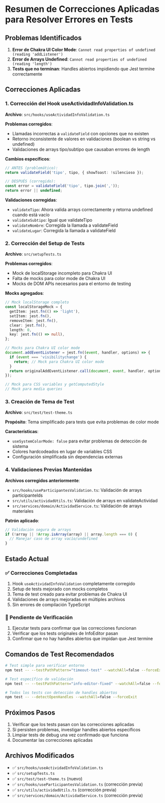# Resumen de Correcciones Aplicadas para Resolver Errores en Tests

## Problemas Identificados

1. **Error de Chakra UI Color Mode**: `Cannot read properties of undefined (reading 'addListener')`
2. **Error de Arrays Undefined**: `Cannot read properties of undefined (reading 'length')`
3. **Tests que no terminan**: Handles abiertos impidiendo que Jest termine correctamente

## Correcciones Aplicadas

### 1. Corrección del Hook useActividadInfoValidation.ts

**Archivo**: `src/hooks/useActividadInfoValidation.ts`

**Problemas corregidos**:
- Llamadas incorrectas a `validateField` con opciones que no existen
- Retorno inconsistente de valores en validaciones (boolean vs string vs undefined)
- Validaciones de arrays tipo/subtipo que causaban errores de length

**Cambios específicos**:
```typescript
// ANTES (problemático):
return validateField('tipo', tipo, { showToast: !silencioso });

// DESPUÉS (corregido):
const error = validateField('tipo', tipo.join(','));
return error || undefined;
```

**Validaciones corregidas**:
- `validateTipo`: Ahora valida arrays correctamente y retorna undefined cuando está vacío
- `validateSubtipo`: Igual que validateTipo
- `validateNombre`: Corregida la llamada a validateField
- `validateLugar`: Corregida la llamada a validateField

### 2. Corrección del Setup de Tests

**Archivo**: `src/setupTests.ts`

**Problemas corregidos**:
- Mock de localStorage incompleto para Chakra UI
- Falta de mocks para color mode de Chakra UI
- Mocks de DOM APIs necesarios para el entorno de testing

**Mocks agregados**:
```typescript
// Mock localStorage completo
const localStorageMock = {
  getItem: jest.fn(() => 'light'),
  setItem: jest.fn(),
  removeItem: jest.fn(),
  clear: jest.fn(),
  length: 0,
  key: jest.fn(() => null),
};

// Mocks para Chakra UI color mode
document.addEventListener = jest.fn((event, handler, options) => {
  if (event === 'visibilitychange') {
    return; // Mock para Chakra UI color mode
  }
  return originalAddEventListener.call(document, event, handler, options);
});

// Mock para CSS variables y getComputedStyle
// Mock para media queries
```

### 3. Creación de Tema de Test

**Archivo**: `src/test/test-theme.ts`

**Propósito**: Tema simplificado para tests que evita problemas de color mode

**Características**:
- `useSystemColorMode: false` para evitar problemas de detección de sistema
- Colores hardcodeados en lugar de variables CSS
- Configuración simplificada sin dependencias externas

### 4. Validaciones Previas Mantenidas

**Archivos corregidos anteriormente**:
- `src/hooks/useParticipantesValidation.ts`: Validación de arrays participanteIds
- `src/utils/actividadUtils.ts`: Validación de arrays en validateActividad
- `src/services/domain/ActividadService.ts`: Validación de arrays materiales

**Patrón aplicado**:
```typescript
// Validación segura de arrays
if (!array || !Array.isArray(array) || array.length === 0) {
  // Manejar caso de array vacío/undefined
}
```

## Estado Actual

### ✅ Correcciones Completadas
1. Hook `useActividadInfoValidation` completamente corregido
2. Setup de tests mejorado con mocks completos
3. Tema de test creado para evitar problemas de Chakra UI
4. Validaciones de arrays mejoradas en múltiples archivos
5. Sin errores de compilación TypeScript

### 🔄 Pendiente de Verificación
1. Ejecutar tests para confirmar que las correcciones funcionan
2. Verificar que los tests originales de InfoEditor pasan
3. Confirmar que no hay handles abiertos que impidan que Jest termine

## Comandos de Test Recomendados

```bash
# Test simple para verificar entorno
npm test -- --testPathPattern="timeout-test" --watchAll=false --forceExit

# Test específico de validación
npm test -- --testPathPattern="info-editor-fixed" --watchAll=false --forceExit

# Todos los tests con detección de handles abiertos
npm test -- --detectOpenHandles --watchAll=false --forceExit
```

## Próximos Pasos

1. Verificar que los tests pasan con las correcciones aplicadas
2. Si persisten problemas, investigar handles abiertos específicos
3. Limpiar tests de debug una vez confirmado que funciona
4. Documentar las correcciones aplicadas

## Archivos Modificados

- ✅ `src/hooks/useActividadInfoValidation.ts`
- ✅ `src/setupTests.ts`
- ✅ `src/test/test-theme.ts` (nuevo)
- ✅ `src/hooks/useParticipantesValidation.ts` (corrección previa)
- ✅ `src/utils/actividadUtils.ts` (corrección previa)
- ✅ `src/services/domain/ActividadService.ts` (corrección previa)
